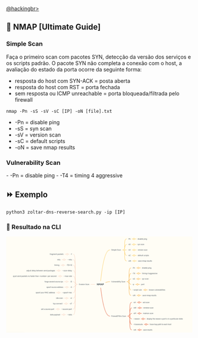 <p align="left">
    <a href="https://github.com/carineconstantino/hackingbr">@hackingbr></a>
</p>

## 👾 NMAP [Ultimate Guide]

### Simple Scan
<p> Faça o primeiro scan com pacotes SYN, detecção da versão dos serviços e os scripts padrão.
O pacote SYN não completa a conexão com o host, a avaliação do estado da porta ocorre da seguinte forma:</p>

* resposta do host com SYN-ACK = posta aberta
* resposta do host com RST = porta fechada
* sem resposta ou ICMP unreachable = porta bloqueada/filtrada pelo firewall

```
nmap -Pn -sS -sV -sC [IP] -oN [file].txt
```
* -Pn = disable ping
* -sS = syn scan
* -sV = version scan
* -sC = default scripts
* -oN = save nmap results

### Vulnerability Scan
<p> 
- -Pn = disable ping
- -T4 = timing 4 aggressive


## ⏩ Exemplo
```
python3 zoltar-dns-reverse-search.py -ip [IP]
```
### 🎯 Resultado na CLI

<p align="left">
    <img src="nmap-mind-map.png"><p></p>
</p>

#
